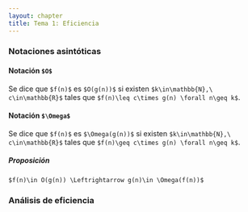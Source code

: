 ```yaml
---
layout: chapter
title: Tema 1: Eficiencia
---
```


### Notaciones asintóticas

#### Notación `$O$`
Se dice que `$f(n)$` es `$O(g(n))$` si existen `$k\in\mathbb{N},\ c\in\mathbb{R}$`
tales que `$f(n)\leq c\times g(n) \forall n\geq k$`.

#### Notación `$\Omega$`
Se dice que `$f(n)$` es `$\Omega(g(n))$` si existen `$k\in\mathbb{N},\ c\in\mathbb{R}$`
tales que `$f(n)\geq c\times g(n) \forall n\geq k$`.

##### Proposición
`$f(n)\in O(g(n)) \Leftrightarrow g(n)\in \Omega(f(n))$`

### Análisis de eficiencia